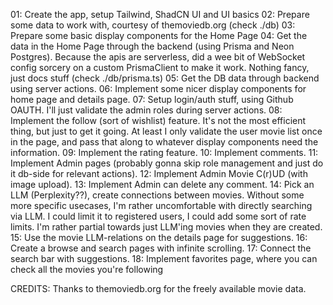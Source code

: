 01: Create the app, setup Tailwind, ShadCN UI and UI basics
02: Prepare some data to work with, courtesy of themoviedb.org (check ./db)
03: Prepare some basic display components for the Home Page
04: Get the data in the Home Page through the backend (using Prisma and Neon Postgres). Because the apis are serverless, did a wee bit of WebSocket config sorcery on a custom PrismaClient to make it work. Nothing fancy, just docs stuff (check ./db/prisma.ts)
05: Get the DB data through backend using server actions.
06: Implement some nicer display components for home page and details page.
07: Setup login/auth stuff, using Github OAUTH. I'll just validate the admin roles during server actions.
08: Implement the follow (sort of wishlist) feature. It's not the most efficient thing, but just to get it going. At least I only validate the user movie list once in the page, and pass that along to whatever display components need the information.
09: Implement the rating feature.
10: Implement comments.
11: Implement Admin pages (probably gonna skip role management and just do it db-side for relevant actions).
12: Implement Admin Movie C(r)UD (with image upload).
13: Implement Admin can delete any comment.
14: Pick an LLM (Perplexity??), create connections between movies. Without some more specific usecases, I'm rather uncomfortable with directly searching via LLM. I could limit it to registered users, I could add some sort of rate limits. I'm rather partial towards just LLM'ing movies when they are created.
15: Use the movie LLM-relations on the details page for suggestions.
16: Create a browse and search pages with infinite scrolling.
17: Connect the search bar with suggestions.
18: Implement favorites page, where you can check all the movies you're following

CREDITS:
Thanks to themoviedb.org for the freely available movie data.
